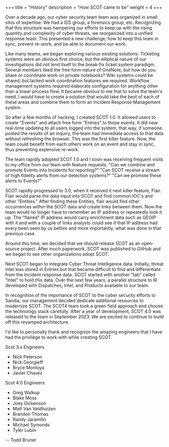 +++
title = "History"
description = "How SCOT came to be"
weight = 4
+++


Over a decade ago, our cyber security team team was organized in small silos of expertise.  We had a IDS group, a forensics group, etc.  Recognizing that this structure was hampering our efforts to keep up with the rising quantity and complexity of cyber threats, we reorganized into a unified response team.  This presented a new challenge, how to keep this team in sync, prevent re-work, and be able to document our work.

Like many teams, we began exploring various existing solutions.  Ticketing systems were an obvious first choice, but the elliptical nature of our investigations did not lend itself to the break-fix ticket system paradigm.  Several members liked the free form nature of OneNote, but how do you share or coordinate work on private notebooks?  Wiki systems could be shared, but lacked work coordination features we required.  Workflow management systems required elaborate configuration for anything other than a linear process flow.  It became obvious to me that to solve the team's need, I would have to create a solution that would take the best of each of these areas and combine them to form an Incident Response Management system.

So after a few months of hacking, I created SCOT 1.0.  It allowed users to create "Events" and attach free form "Entries" to those events.  It did near real-time updating to all users logged into the system, that way, if someone posted the results of an inquiry, the team had immediate access to that data without refreshing the browser.  This was the first killer feature.  Now, the team could benefit from each others work on an event and stay in sync, thus preventing expensive re-work.

The team rapidly adopted SCOT 1.0 and I soon was receiving frequent visits to my office from our team with feature requests.  "Can we combine and promote Events into Incidents for reporting?"  "Can SCOT receive a stream of high fidelity alerts from our detection systems?"  "Can we promote these alerts to Events?"  

SCOT rapidly progressed to 3.0, when it received it next killer feature, Flair.  Flair would parse the data input into SCOT and find common IOC's and other "Entities."  After finding these Entities, flair would find other occurrences within the SCOT data and create links between them.  Now the team would no longer have to remember an IP address or repeatedly look it up.  The "flaired" IP address would carry enrichment data such as GEOIP with it and with a couple of links analysts could see if that IP address had every been seen by us before and more importantly, what was done in that previous case.

Around this time, we decided that we should release SCOT as an open-source project.  After much paperwork, SCOT was published to GitHub and we began to see other organizations adopt SCOT. 

Next SCOT began to integrate Cyber Threat Intelligence data.  Initially, threat intel was stored in Entries but that became difficult to find and differentiate from the Incident response data.  SCOT started with another "tab" called "Intel" to hold this data.   Over the next few years, a parallel structure to IR developed with Dispatches, Intel, and Products available to our team.

In recognition of the importance of SCOT to the cyber security efforts to Sandia, our management decided dedicate additional resources to modernize SCOT.  The SCOT4 team took a green field approach and choose the technology stack carefully.  After a year of development, SCOT 4.0 was released to the team in September 2023.  We are excited to continue to build off this revamped architecture.

I'd like to personally thank and recognize the amazing engineers that I have had the privilege to work with while creating SCOT.

Scot 3.x Engineers
* Nick Peterson
* Nick Georgieff
* Bryce Montoya
* Javier Chavez

Scot 4.0 Engineers
* Greg Walkup
* Blake Moss
* Joey Dickenson
* Matt Van Veldhuizen
* Brandon Thomas
* Randy Jaramillo
* Michael Symonds
* Tyler Lubin

-- Todd Bruner


